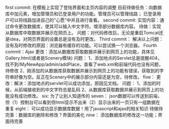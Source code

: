 first commit:
在模板上实现了登陆界面和主页内容的调整
目前待做任务：向数据库中加元素，增加管理员和已登录用户的功能。管理员可以管理线路；
已登录用户可以将线路加进自己的“心愿”中并且进行查看。
second commit:
实现内容：通过命令更改数据库，使其可以输入中文字符。增添部分数据库内容。
待做：实现从数据库中取数据并展示在网页上。
问题：对代码修改后，无论是重启Tomcat还是idea，对网页界面的设置总是没有及时更改。
Third commit：
解决以上问题：没有及时修改的原因：浏览器有缓存的功能。可以尝试换一个浏览器。
Fourth commit：Ajax
更改：添加从数据库获取数据并展示到网页上的功能，具体见Gallery.html(或者是Scenery模块)
问题：
1、添加地点的Servlet总是提醒404，找不到/MyNewApp/admin/addPlace，查看了web.xml和前端代码也没有问题，待修改
2、刚添加的从数据库获取数据并展示到网页上的功能有错误，获取到的字符串好像为空。反正在Scenery中的展示部分内容还是为空，待修改。
five：
更改：解决：添加地点的servlet可以成功添加，原因见文档。
问题：
1、添加的时候，从前端接收到的中文字符总是乱码
2、从数据库获取数据并展示到网页上的功能没有成功修改。
six:
为了让别人知道传的
seven：
json数据可以传送到前端，但（1）控制台可以看到但html显示不出来（2）显示出来的一页只有一组数据在重复
eight：
可以成功显示数据库数据！用了javascript和ajax的相关知识
待做待完善：数据库的删除和修改？界面的美化
nine：
添加数据库的修改这一功能；界面待完善
